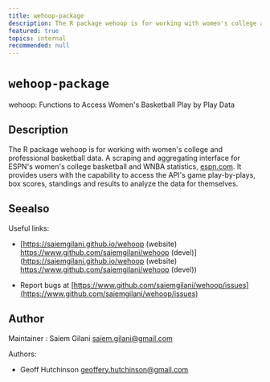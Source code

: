 ```yaml
---
title: wehoop-package
description: The R package wehoop is for working with women's college and professional basketball data. A scraping and aggregating interface for ESPN's women's college basketball and WNBA statistics, [espn.com](https://espn.com). It provides users with the capability to access the API's game play-by-plays, box scores, standings and results to analyze the data for themselves.
featured: true
topics: internal
recommended: null
---
```

# `wehoop-package`

wehoop: Functions to Access Women's Basketball Play by Play Data


## Description

The R package wehoop is for working with women's college and professional basketball data. A scraping and aggregating interface for ESPN's women's college basketball and WNBA statistics, [espn.com](https://espn.com). It provides users with the capability to access the API's game play-by-plays, box scores, standings and results to analyze the data for themselves.


## Seealso

Useful links:
   

*   [https://saiemgilani.github.io/wehoop (website) https://www.github.com/saiemgilani/wehoop (devel)](https://saiemgilani.github.io/wehoop (website) https://www.github.com/saiemgilani/wehoop (devel))   

*  Report bugs at [https://www.github.com/saiemgilani/wehoop/issues](https://www.github.com/saiemgilani/wehoop/issues)


## Author

Maintainer : Saiem Gilani saiem.gilani@gmail.com 
 
 Authors:
   

*  Geoff Hutchinson geoffery.hutchinson@gmail.com


